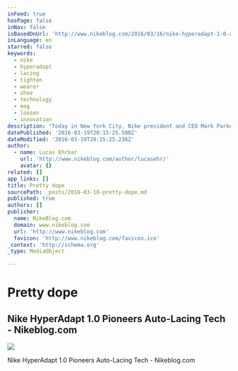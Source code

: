 ```yaml
---
inFeed: true
hasPage: false
inNav: false
isBasedOnUrl: 'http://www.nikeblog.com/2016/03/16/nike-hyperadapt-1-0-auto-lacing/'
inLanguage: en
starred: false
keywords:
  - nike
  - hyperadapt
  - lacing
  - tighten
  - wearer
  - shoe
  - technology
  - mag
  - loosen
  - innovation
description: "Today in New York City, Nike president and CEO Mark Parker took the stage at the brand's Innovation Summit and unveiled an eye-popping array of game-changing technologies. It's impossible to point to one that'll prove preeminent among the others, so let's just start here: the Nike HyperAdapt 1.0, the first-ever shoe to feature Nike's new adaptive lacing."
datePublished: '2016-03-19T20:15:25.580Z'
dateModified: '2016-03-19T20:15:25.236Z'
author:
  - name: Lucas Ehrbar
    url: 'http://www.nikeblog.com/author/lucasehr/'
    avatar: {}
related: []
app_links: []
title: Pretty dope
sourcePath: _posts/2016-03-18-pretty-dope.md
published: true
authors: []
publisher:
  name: NikeBlog.com
  domain: www.nikeblog.com
  url: 'http://www.nikeblog.com'
  favicon: 'http://www.nikeblog.com/favicon.ico'
_context: 'http://schema.org'
_type: MediaObject

---
```

# Pretty dope

<article style=""><h1>Nike HyperAdapt 1.0 Pioneers Auto-Lacing Tech - Nikeblog.com</h1><img src="https://s3-us-west-2.amazonaws.com/the-grid-img/p/b3a0b3bf218430d7d6a2e2223f971074fccc6bb9.jpg" /></article>

Nike HyperAdapt 1.0 Pioneers Auto-Lacing Tech - Nikeblog.com